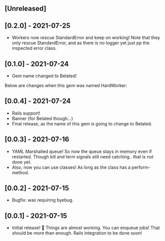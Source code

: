 ## [Unreleased]

## [0.2.0] - 2021-07-25

- Workers now rescue StandardError and keep on working! 
Note that they only rescue StandardError, and as there is no logger yet just pp the inspected error class. 

## [0.1.0] - 2021-07-24

- Gem name changed to Belated!

Below are changes when this gem was named HardWorker:

## [0.0.4] - 2021-07-24

- Rails support!
- Banner (for Belated though...)
- Final release, as the name of this gem is going to change to Belated.
## [0.0.3] - 2021-07-16

- YAML Marshalled queue! So now the queue stays in memory even if restarted. Though kill and term signals still need catching.. that is not done yet.
- Also, now you can use classes! As long as the class has a perform-method.

## [0.0.2] - 2021-07-15

- Bugfix: was requiring byebug.

## [0.0.1] - 2021-07-15

- Initial release! :tada:
  Things are almost working. You can enqueue jobs! That should be more than enough.
  Rails integration to be done soon!

